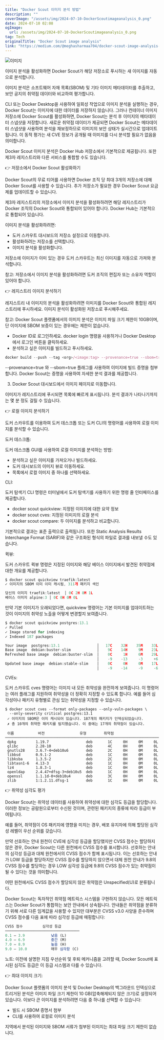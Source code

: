 ```yaml
---
title: "Docker Scout 이미지 분석 방법"
description: ""
coverImage: "/assets/img/2024-07-10-DockerScoutimageanalysis_0.png"
date: 2024-07-10 02:08
ogImage: 
  url: /assets/img/2024-07-10-DockerScoutimageanalysis_0.png
tag: Tech
originalTitle: "Docker Scout image analysis"
link: "https://medium.com/@meghasharmaa704/docker-scout-image-analysis-80274cfaf5b7"
---
```



![이미지](/assets/img/2024-07-10-DockerScoutimageanalysis_0.png)

이미지 분석을 활성화하면 Docker Scout가 해당 저장소로 푸시하는 새 이미지를 자동으로 분석합니다.

이미지 분석은 소프트웨어 자재 목록(SBOM) 및 기타 이미지 메타데이터를 추출하고, 보안 공지의 취약점 데이터와 비교하여 평가합니다.

CLI 또는 Docker Desktop을 사용하여 일회성 작업으로 이미지 분석을 실행하는 경우, Docker Scout는 이미지에 대한 데이터를 저장하지 않습니다. 그러나 컨테이너 이미지 저장소에 Docker Scout를 활성화하면, Docker Scout는 분석 후 이미지의 메타데이터 스냅샷을 저장합니다. 새로운 취약점 데이터가 제공되면 Docker Scout는 메타데이터 스냅샷을 사용하여 분석을 재보정하므로 이미지의 보안 상태가 실시간으로 업데이트됩니다. 이 동적 평가는 새 CVE 정보가 공개될 때 이미지를 다시 분석할 필요가 없음을 의미합니다.

<div class="content-ad"></div>

Docker Scout 이미지 분석은 Docker Hub 저장소에서 기본적으로 제공됩니다. 또한 제3자 레지스트리와 다른 서비스를 통합할 수도 있습니다.

👉 저장소에서 Docker Scout 활성화하기

Docker Scout의 무료 티어를 사용하면 Docker 조직 당 최대 3개의 저장소에 대해 Docker Scout를 사용할 수 있습니다. 추가 저장소가 필요한 경우 Docker Scout 요금제를 업데이트할 수 있습니다.

제3자 레지스트리의 저장소에서 이미지 분석을 활성화하려면 해당 레지스트리가 Docker 조직의 Docker Scout와 통합되어 있어야 합니다. Docker Hub는 기본적으로 통합되어 있습니다.

<div class="content-ad"></div>

이미지 분석을 활성화하려면:

- 도커 스카우트 대시보드의 저장소 설정으로 이동합니다.
- 활성화하려는 저장소를 선택합니다.
- 이미지 분석을 활성화합니다.

저장소에 이미지가 이미 있는 경우 도커 스카우트는 최신 이미지를 자동으로 가져와 분석합니다.

참고: 저장소에서 이미지 분석을 활성화하려면 도커 조직의 편집자 또는 소유자 역할이 있어야 합니다.

<div class="content-ad"></div>

👉 레지스트리 이미지 분석하기

레지스트리 내 이미지의 분석을 활성화하려면 이미지를 Docker Scout와 통합된 레지스트리에 푸시하세요. 이미지 분석이 활성화된 저장소로 푸시해주세요.

참고: Docker Scout 플랫폼에서의 이미지 분석은 이미지 파일 크기 제한이 10GB이며, 단 이미지에 SBOM 보증이 있는 경우에는 제한이 없습니다.

- Docker ID로 로그인하세요. docker login 명령을 사용하거나 Docker Desktop에서 로그인 버튼을 클릭하세요.
- 분석하고 싶은 이미지를 빌드하고 푸시하세요.

<div class="content-ad"></div>

```js
docker build --push --tag <org>/<image:tag> --provenance=true --sbom=true .
```

--provenance=true 와 --sbom=true 플래그를 사용하여 이미지에 빌드 증명을 첨부합니다. Docker Scout는 증명을 사용하여 자세한 분석 결과를 제공합니다.

3. Docker Scout 대시보드에서 이미지 페이지로 이동합니다.

이미지가 레지스트리에 푸시되면 목록에 빠르게 표시됩니다. 분석 결과가 나타나기까지는 몇 분 정도 걸릴 수 있습니다.

<div class="content-ad"></div>

👉 로컬 이미지 분석하기

도커 스카우트를 이용하여 도커 데스크톱 또는 도커 CLI의 명령어를 사용하여 로컬 이미지를 분석할 수 있습니다.

도커 데스크톱:

도커 데스크톱 GUI를 사용하여 로컬 이미지를 분석하는 방법:

<div class="content-ad"></div>

- 분석하고 싶은 이미지를 가져오거나 빌드하세요.
- 도커 대시보드의 이미지 뷰로 이동하세요.
- 목록에서 로컬 이미지 중 하나를 선택하세요.

CLI:

도커 탐색기 CLI 명령은 터미널에서 도커 탐색기를 사용하기 위한 명령 줄 인터페이스를 제공합니다.

- docker scout quickview: 지정된 이미지에 대한 요약 정보
- docker scout cves: 지정된 이미지의 로컬 분석
- docker scout compare: 두 이미지를 분석하고 비교합니다.

<div class="content-ad"></div>

기본적으로 결과는 표준 출력으로 출력됩니다. 또한 Static Analysis Results Interchange Format (SARIF)와 같은 구조화된 형식의 파일로 결과를 내보낼 수도 있습니다.

퀵뷰:

도커 스카우트 퀵뷰 명령은 지정된 이미지와 해당 베이스 이미지에서 발견된 취약점에 대한 개요를 제공합니다.

```js
$ docker scout quickview traefik:latest
✓ 이미지의 SBOM 이미 이미 캐시됨, 311개 패키지 색인

당신의 이미지 traefik:latest  │ 0C 2H 8M 1L
베이스 이미지 alpine:3 │ 0C 0H 0M 0L
```

<div class="content-ad"></div>

만약 기본 이미지가 오래되었다면, quickview 명령어는 기본 이미지를 업데이트하는 것이 이미지의 취약성 노출을 어떻게 변경할지 보여줍니다.

```js
$ docker scout quickview postgres:13.1
✓ Pulled
✓ Image stored for indexing
✓ Indexed 187 packages

Your image  postgres:13.1                 │   17C    32H    35M    33L
Base image  debian:buster-slim            │    9C    14H     9M    23L
Refreshed base image  debian:buster-slim  │    0C     1H     6M    29L
                                          │    -9    -13     -3     +6
Updated base image  debian:stable-slim    │    0C     0H     0M    17L
                                          │    -9    -14     -9     -6
```

CVEs:

도커 스카우트 cves 명령어는 이미지 내 모든 취약성을 완전하게 보여줍니다. 이 명령어는 여러 플래그를 지원하여 취약성을 더 정확히 지정할 수 있도록 합니다. 예를 들어 심각성이나 패키지 유형별로 관심 있는 취약성을 지정할 수 있습니다.

<div class="content-ad"></div>

```console
$ docker scout cves --format only-packages --only-vuln-packages \
  --only-severity critical postgres:13.1
 ✓ 이미지의 SBOM은 이미 캐시되어 있습니다. 187개의 패키지가 인덱싱되었습니다.
 ✗ 총 10개의 취약한 패키지를 탐지했습니다. 이 중에는 17개의 취약점이 있습니다.

 이름           버전                유형        취약점
───────────────────────────────────────────────────────────────────────────
 dpkg         1.19.7                 deb       1C     0H     0M     0L
 glibc        2.28-10                deb       4C     0H     0M     0L
 gnutls28     3.6.7-4+deb10u6        deb       2C     0H     0M     0L
 libbsd       0.9.1-2                deb       1C     0H     0M     0L
 libksba      1.3.5-2                deb       2C     0H     0M     0L
 libtasn1-6   4.13-3                 deb       1C     0H     0M     0L
 lz4          1.8.3-1                deb       1C     0H     0M     0L
 openldap     2.4.47+dfsg-3+deb10u5  deb       1C     0H     0M     0L
 openssl      1.1.1d-0+deb10u4       deb       3C     0H     0M     0L
 zlib         1:1.2.11.dfsg-1        deb       1C     0H     0M     0L
```

👉 취약성 심각도 평가

Docker Scout는 취약성 데이터를 사용하여 취약성에 대한 심각도 등급을 할당합니다. 이러한 정보는 공람원으로부터 수신된 것이며, 관련된 패키지의 종류에 따라 등급이 부여됩니다.

예를 들어, 취약점이 OS 패키지에 영향을 미치는 경우, 배포 유지자에 의해 할당된 심각성 레벨이 우선 순위를 갖습니다.


<div class="content-ad"></div>

만약 선호하는 안내 원천이 CVE에 심각성 등급을 할당했지만 CVSS 점수는 할당하지 않은 경우, Docker Scout는 다른 원천에서 CVSS 점수를 표시합니다. 선호하는 안내의 심각성 등급과 대체 원천에서의 CVSS 점수가 함께 표시됩니다. 이는 선호하는 안내가 LOW 등급을 할당하지만 CVSS 점수를 할당하지 않으면서 대체 원천 안내가 9.8의 CVSS 점수를 할당하는 경우 LOW 심각성 등급에 9.8의 CVSS 점수가 있는 취약점이 될 수 있다는 것을 의미합니다.

어떤 원천에서도 CVSS 점수가 할당되지 않은 취약점은 Unspecified(U)로 분류됩니다.

Docker Scout는 독자적인 취약점 메트릭스 시스템을 구현하지 않습니다. 모든 메트릭스는 Docker Scout가 통합하는 보안 안내에서 상속됩니다. 안내들은 취약점을 분류하기 위해 서로 다른 임계값을 사용할 수 있지만 대부분은 CVSS v3.0 사양을 준수하며 CVSS 점수를 다음 표에 따라 심각성 등급에 매핑합니다:

```js
CVSS 점수         심각성 등급
──────────────────────────────────
0.1 – 3.9            낮음 (L)
4.0 – 6.9            중간 (M)
7.0 – 8.9            높음 (H)
9.0 – 10.0           매우 심각함 (C)
```

<div class="content-ad"></div>

노트: 이전에 설명한 지침 우선순위 및 후퇴 메커니즘을 고려할 때, Docker Scout에 표시된 심각도 등급은 이 등급 시스템과 다를 수 있습니다.

👉 최대 이미지 크기:

Docker Scout 플랫폼의 이미지 분석 및 Docker Desktop의 백그라운드 인덱싱으로 트리거된 분석은 이미지 파일 크기 제한이 10 GB(압축해제되지 않은 크기)로 설정되어 있습니다. 이보다 큰 이미지를 분석하려면 다음 중 하나를 선택할 수 있습니다:

- 빌드 시 SBOM 증명서 첨부
- CLI를 사용하여 로컬로 이미지 분석

<div class="content-ad"></div>

지역에서 분석된 이미지와 SBOM 서류가 첨부된 이미지는 최대 파일 크기 제한이 없습니다.